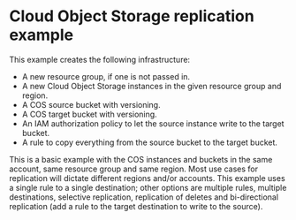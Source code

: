# Cloud Object Storage replication example

This example creates the following infrastructure:
- A new resource group, if one is not passed in.
- A new Cloud Object Storage instances in the given resource group and region.
- A COS source bucket with versioning.
- A COS target bucket with versioning.
- An IAM authorization policy to let the source instance write to the target bucket.
- A rule to copy everything from the source bucket to the target bucket.

This is a basic example with the COS instances and buckets in the same account, same resource group and same region. Most use cases for replication will dictate different regions and/or accounts. This example uses a single rule to a single destination; other options are multiple rules, multiple destinations, selective replication, replication of deletes and bi-directional replication (add a rule to the target destination to write to the source).
